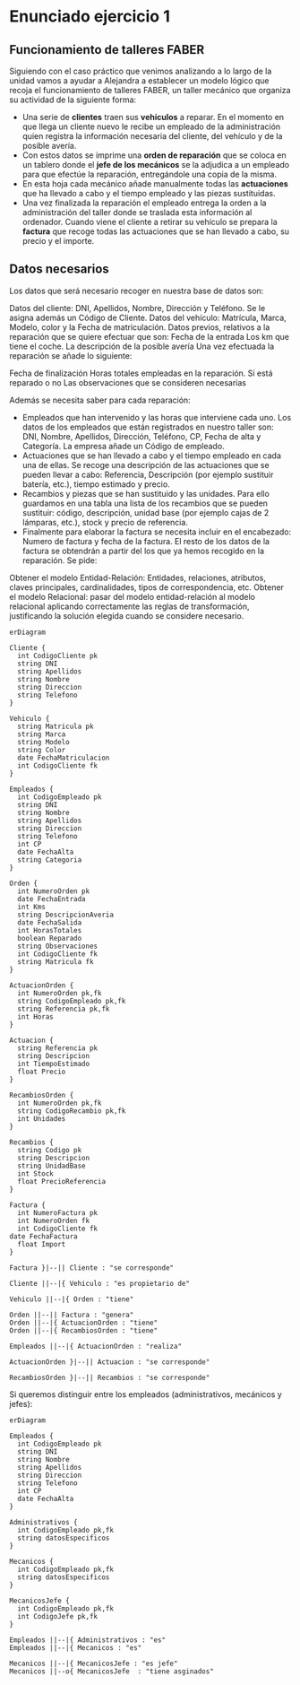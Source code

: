 # Enunciado ejercicio 1

## Funcionamiento de talleres FABER

Siguiendo con el caso práctico que venimos analizando a lo largo de la unidad vamos a ayudar a Alejandra a establecer un modelo lógico que recoja el funcionamiento de talleres FABER, un taller mecánico que organiza su actividad de la siguiente forma:

* Una serie de **clientes** traen sus **vehículos** a reparar. En el momento en que llega un cliente nuevo le recibe un empleado de la administración quien registra la información necesaria del cliente, del vehículo y de la posible avería.
* Con estos datos se imprime una **orden de reparación** que se coloca en un tablero donde el **jefe de los mecánicos** se la adjudica a un empleado para que efectúe la reparación, entregándole una copia de la misma.
* En esta hoja cada mecánico añade manualmente todas las **actuaciones** que ha llevado a cabo y el tiempo empleado y las piezas sustituidas.
* Una vez finalizada la reparación el empleado entrega la orden a la administración del taller donde se traslada esta información al ordenador.
Cuando viene el cliente a retirar su vehículo se prepara la **factura** que recoge todas las actuaciones que se han llevado a cabo, su precio y el importe.

## Datos necesarios

Los datos que será necesario recoger en nuestra base de datos son:

Datos del cliente: DNI, Apellidos, Nombre, Dirección y Teléfono. Se le asigna además un Código de Cliente.
Datos del vehículo: Matrícula, Marca, Modelo, color y la Fecha de matriculación.
Datos previos, relativos a la reparación que se quiere efectuar que son:
Fecha de la entrada
Los km que tiene el coche.
La descripción de la posible avería
Una vez efectuada la reparación se añade lo siguiente:

Fecha de finalización
Horas totales empleadas en la reparación.
Si está reparado o no
Las observaciones que se consideren necesarias

Además se necesita saber para cada reparación:

* Empleados que han intervenido y las horas que interviene cada uno. Los datos de los empleados que están registrados en nuestro taller son: DNI, Nombre, Apellidos, Dirección, Teléfono, CP, Fecha de alta y Categoría. La empresa añade un Código de empleado.
* Actuaciones que se han llevado a cabo y el tiempo empleado en cada una de ellas. Se recoge una descripción de las actuaciones que se pueden llevar a cabo: Referencia, Descripción (por ejemplo sustituir batería, etc.), tiempo estimado y precio.
* Recambios y piezas que se han sustituido y las unidades. Para ello guardamos en una tabla una lista de los recambios que se pueden sustituir: código, descripción, unidad base (por ejemplo cajas de 2 lámparas, etc.), stock y precio de referencia.
* Finalmente para elaborar la factura se necesita incluir en el encabezado: Numero de factura y fecha de la factura. El resto de los datos de la factura se obtendrán a partir del los que ya hemos recogido en la reparación.
Se pide:

Obtener el modelo Entidad-Relación: Entidades, relaciones, atributos, claves principales, cardinalidades, tipos de correspondencia, etc.
Obtener el modelo Relacional: pasar del modelo entidad-relación al modelo relacional aplicando correctamente las reglas de transformación, justificando la solución elegida cuando se considere necesario.

```mermaid
erDiagram

Cliente {
  int CodigoCliente pk 
  string DNI 
  string Apellidos
  string Nombre
  string Direccion
  string Telefono
}

Vehiculo {
  string Matricula pk
  string Marca
  string Modelo
  string Color
  date FechaMatriculacion
  int CodigoCliente fk
}

Empleados {
  int CodigoEmpleado pk
  string DNI
  string Nombre
  string Apellidos
  string Direccion
  string Telefono
  int CP
  date FechaAlta
  string Categoria
}

Orden {
  int NumeroOrden pk
  date FechaEntrada
  int Kms
  string DescripcionAveria
  date FechaSalida
  int HorasTotales
  boolean Reparado
  string Observaciones
  int CodigoCliente fk
  string Matricula fk
}

ActuacionOrden {
  int NumeroOrden pk,fk
  string CodigoEmpleado pk,fk
  string Referencia pk,fk
  int Horas
}

Actuacion {
  string Referencia pk
  string Descripcion
  int TiempoEstimado
  float Precio
}

RecambiosOrden {
  int NumeroOrden pk,fk
  string CodigoRecambio pk,fk
  int Unidades
}

Recambios {
  string Codigo pk
  string Descripcion
  string UnidadBase
  int Stock
  float PrecioReferencia
}

Factura {
  int NumeroFactura pk
  int NumeroOrden fk
  int CodigoCliente fk
date FechaFactura
  float Import
}

Factura }|--|| Cliente : "se corresponde"

Cliente ||--|{ Vehiculo : "es propietario de"

Vehiculo ||--|{ Orden : "tiene"

Orden ||--|| Factura : "genera"
Orden ||--|{ ActuacionOrden : "tiene"
Orden ||--|{ RecambiosOrden : "tiene"

Empleados ||--|{ ActuacionOrden : "realiza"

ActuacionOrden }|--|| Actuacion : "se corresponde"

RecambiosOrden }|--|| Recambios : "se corresponde"

```

Si queremos distinguir entre los empleados (administrativos, mecánicos y jefes):

```mermaid
erDiagram

Empleados {
  int CodigoEmpleado pk
  string DNI
  string Nombre
  string Apellidos
  string Direccion
  string Telefono
  int CP
  date FechaAlta
}

Administrativos {
  int CodigoEmpleado pk,fk
  string datosEspecificos
}

Mecanicos {
  int CodigoEmpleado pk,fk
  string datosEspecificos
}

MecanicosJefe {
  int CodigoEmpleado pk,fk
  int CodigoJefe pk,fk
}

Empleados ||--|{ Administrativos : "es"
Empleados ||--|{ Mecanicos : "es"

Mecanicos ||--|{ MecanicosJefe : "es jefe"
Mecanicos ||--o{ MecanicosJefe  : "tiene asginados"
```
